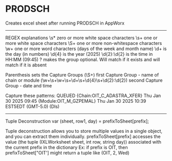 # PRODSCH
Creates excel sheet after running PRODSCH in AppWorx

------------------------------------------------------

REGEX explanations
 \s* zero or more white space characters
 \s+ one or more white space characters
 \S+ one or more non-whitespace characters
 \w+ one or more word characters (days of the week and month name)
 \d+ is the day (in numbers)
 \d{4} is the year (2025)
 \d{2}:\d{2} is the time in HH:MM (09:45)
 ? makes the group optional. Will match if it exists and will match if it is absent

Parenthesis sets the Capture Groups
(\S+) first Capture Group - name of chain or module
(\w+\s+\w+\s+\d+\s+\d{4}\s+\d{2}:\d{2}) second Capture Group - date and time

Capture these patterns:
 QUEUED       {Chain:OIT_C_ADASTRA_XFER} Thu Jan 30 2025 09:45 
 {Module:OIT_M_GZPEMAL} Thu Jan 30 2025 10:39 EST5EDT (GMT-5.0) (Dls)

---------------------------------------------------------------------------------------

Tuple Deconstruction
 var (sheet, row1, day) = prefixToSheet[prefix]; 
 
 Tuple deconstruction allows you to store multiple values in a single object, and you can extract them individually.
 prefixToSheet[prefix] accesses the value (the tuple (IXLWorksheet sheet, int row, string day)) associated with the current prefix in the dictionary
 Ex: if prefix is OIT, then prefixToSheet["OIT'] might return a tuple like (OIT, 2, Wed)
